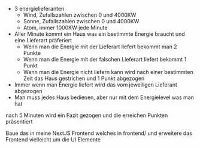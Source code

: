 - 3 energielieferanten
  - Wind, Zufallszahlen zwischen 0 und 4000KW
  - Sonne, Zufallszahlen zwischen 0 und 4000KW
  - Atom, immer 1000KW jede  Minute
- Aller Minute kommt ein Haus was ein bestimmte Energie braucht und eine Lieferart präferiert
  - Wenn man die Energie mit der Lieferart liefert bekommt man 2 Punkte
  - Wenn man die Energie mit der falschen Lieferart liefert bekommt 1 Punkt
  - Wenn man die Energie nicht liefern kann wird nach einer bestimmten Zeit das Haus gestrichen und 1 Punkt abgezogen
- Immer wenn man Energie liefert wird das vom jeweiligen Lieferant abgezogen
- Man muss jedes Haus bedienen, aber nur mit dem Energielevel was man hat

nach 5 Minuten wird ein Fazit gezogen und die erreichen Punkten präsentiert

Baue das in meine NextJS Frontend welches in frontend/ und erweitere das Frontend vielleicht um die UI Elemente
